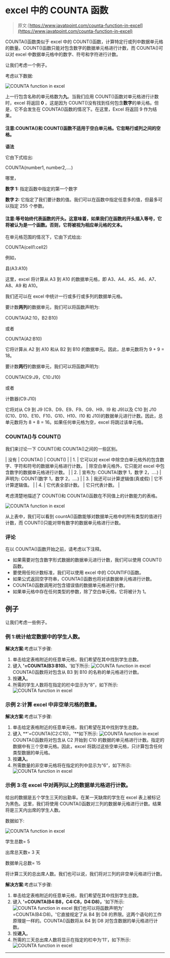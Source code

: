 # excel 中的 COUNTA 函数

> 原文:[https://www.javatpoint.com/counta-function-in-excel](https://www.javatpoint.com/counta-function-in-excel)

COUNTA()函数类似于 excel 中的 COUNT()函数，计算特定行或列中数据单元格的数量。COUNT()函数只能对包含数字的数据单元格进行计数，而 COUNTA()可以对 excel 中数据单元格中的数字、符号和字符进行计数。

让我们考虑一个例子。

考虑以下数据:

![COUNTA function in excel](img/f8b289665430a28c483812571be0e715.png)

上一行包含名称的单元格数为**九**。当我们应用 COUNT()函数对单元格进行计数时，excel 将返回 **0** 。这是因为 COUNT()没有找到任何包含**数字**的单元格。但是，它不会发生在 COUNTA()函数的情况下。在这里，Excel 将返回 9 作为结果。

#### 注意:COUNTA()和 COUNT()函数不适用于空白单元格。它忽略行或列之间的空格。

**语法**

它由下式给出:

COUNTA(number1, number2,….)

哪里，

**数字 1:** 指定函数中指定的第一个数字

**数字 2:** 它指定了我们要计数的值。我们可以在函数中指定任意多的值，但最多可以指定 255 个参数。

#### 注意:等号始终代表函数的开头。这意味着，如果我们在函数的开头插入等号，它将被认为是一个函数。否则，它将被视为相应单元格的文本。

在单元格范围的情况下，它由下式给出:

COUNTA(cell1:cell2)

例如，

县(A3:A10)

这里，excel 将计算从 A3 到 A10 的数据单元格，即 A3、A4、A5、A6、A7、A8、A9 和 A10。

我们还可以在 excel 中统计一行或多行或多列的数据单元格。

要计数**两列**的数据单元，我们可以将函数声明为:

COUNTA(A2:10，B2:B10)

或者

COUNTA(A2:B10)

它将计算从 A2 到 A10 和从 B2 到 B10 的数据单元。因此，总单元数将为 9 + 9 = 18。

要计数**两行**的数据单元，我们可以将函数声明为:

COUNTA(C9:J9，C10:J10)

或者

计数器(C9:J10)

它将对从 C9 到 J9 (C9、D9、E9、F9、G9、H9、I9 和 J9)以及 C10 到 J10 (C10、D10、E10、F10、G10、H10、I10 和 J10)的数据单元进行计数。因此，总单元数将为 8 + 8 = 16。如果任何单元格为空，excel 将跳过该单元格。

### COUNTA()与 COUNT()

我们来讨论一下 COUNT()和 COUNTA()之间的一些区别。

| 没有 | COUNTA() | COUNT() |
| 1. | 它可以对 excel 中除空白单元格外的包含数字、字符和符号的数据单元格进行计数。 | 除空白单元格外，它只能对 excel 中包含数字的数据单元格进行计数。 |
| 2. | 宣布为:
COUNTA(数字 1，数字 2，....) | 声明为:
COUNT(数字 1，数字 2，....) |
| 3. | 我还可以计算逻辑值(真或假) | 它不计算逻辑值。 |
| 4. | 它代表全部计数。 | 它只代表计数。 |

考虑清楚地描述了 COUNT()和 COUNTA()函数在不同值上的计数能力的表格。

![COUNTA function in excel](img/9efff4bc51c8feb15a43fc745ce40500.png)

从上表中，我们可以看到 countA()函数能够对数据单元格中的所有类型的值进行计数，而 COUNT()只能对带有数字的数据单元格进行计数。

### 评论

在以 COUNTA()函数开始之前，请考虑以下注释。

*   如果需要对包含数字形式数据的数据单元进行计数，我们可以使用 COUNT()函数。
*   要使用任何计数标准，我们可以使用 excel 中的 COUNTIF()函数。
*   如果公式返回空字符串，COUNTA()函数也将对该数据单元格进行计数。
*   COUNTA()函数调用对包含错误值的数据单元格进行计数。
*   如果单元格中存在任何类型的参数，除了空白单元格，它将被计为 1。

## 例子

让我们考虑一些例子。

### 例 1:统计给定数据中的学生人数。

**解决方案**:考虑以下步骤:

1.  单击给定表格附近的任意单元格，我们希望在其中找到学生总数。
2.  键入 **'=COUNTA(B3:B10)、**'如下所示:
    ![COUNTA function in excel](img/1838c6615c52c9ebd539c3905de29a78.png)
    COUNTA()函数将对包含从 B3 到 B10 的名称的单元格进行计数。
3.  按**进入**。
4.  所需的学生人数将在指定的栏中显示为“8”，如下所示:
    ![COUNTA function in excel](img/32ed189348b1c853d1907b572fbd5161.png)

### 示例 2:计算 excel 中非空单元格的数量。

**解决方案**:考虑以下步骤:

1.  单击给定表格附近的任意单元格，我们希望在其中找到学生总数。
2.  键入 **'=COUNTA(C2:C10)，'**如下所示:
    ![COUNTA function in excel](img/0245f0912158c93b2d041c889cba43e6.png)
    COUNTA()函数将对包含从 C2 开始到 C10 的数据的单元格进行计数。指定的数据中有三个空单元格。因此，excel 将跳过这些空单元格，只计算包含任何类型数据的单元格。
3.  按**进入**。
4.  所需数量的非空单元格将在指定的列中显示为“6”，如下所示:
    ![COUNTA function in excel](img/0c9401eea78ef472c2e398ed8e814e14.png)

### 示例 3:在 excel 中对两列以上的数据单元格进行计数。

给出的数据是五个学生三天的出勤率。在某一天缺席的学生在 excel 表上被标记为黑色。这里，我们将使用 COUNTA()函数对三列的数据单元格进行计数。结果将是三天内出席的学生人数。

数据如下:

![COUNTA function in excel](img/9c0d94e2fe1643c5901ad0b20e0d2e4a.png)

学生总数= 5

出席总天数= 3 天

数据单元总数= 15

将计算三天的总出席人数。我们也可以说，我们将对三列的非空单元格进行计数。

**解决方案**:考虑以下步骤:

1.  单击给定表格附近的任意单元格，我们希望在其中找到学生总数。
2.  键入 **'=COUNTA(B4:B8，C4:C8，D4:D8)，**'如下所示:
    ![COUNTA function in excel](img/b6081fe7a5e1789106e79b75b90d3f5d.png)
    我们也可以将函数声明为' =COUNTA(B4:D8)。'它直接规定了从 B4 到 D8 的界限。这两个语句的工作原理是一样的。COUNTA()函数将从 B4 到 D8 对包含数据的单元格进行计数。
3.  按**进入**。
4.  所需的三天总出席人数将显示在指定的栏中为‘11’，如下所示:
    ![COUNTA function in excel](img/5cbf2f5057a6a72f735ff673d8d98bca.png)

* * *